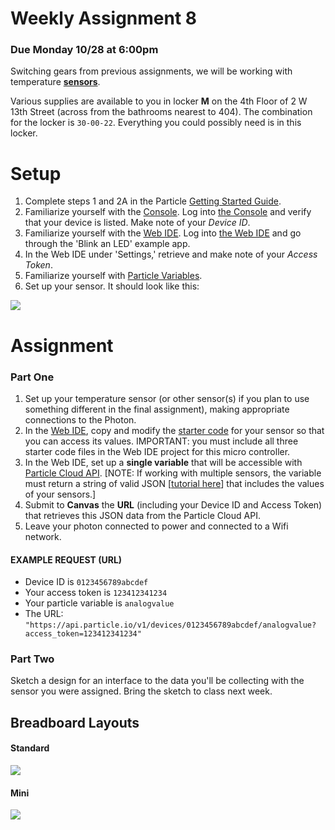# Weekly Assignment 8

### Due Monday 10/28 at 6:00pm

Switching gears from previous assignments, we will be working with temperature [**sensors**](https://www.adafruit.com/product/4089). 

Various supplies are available to you in locker **M** on the 4th Floor of 2 W 13th Street (across from the bathrooms nearest to 404). The combination for the locker is `30-00-22`. Everything you could possibly need is in this locker. 

# Setup

1. Complete steps 1 and 2A in the Particle [Getting Started Guide](https://docs.particle.io/guide/getting-started/start/photon/).  
2. Familiarize yourself with the [Console](https://docs.particle.io/guide/tools-and-features/console/). Log into [the Console](https://console.particle.io/) and verify that your device is listed. Make note of your *Device ID*.   
3. Familiarize yourself with the [Web IDE](https://docs.particle.io/guide/getting-started/build/photon/). Log into [the Web IDE](https://build.particle.io/) and go through the 'Blink an LED' example app.  
4. In the Web IDE under 'Settings,' retrieve and make note of your *Access Token*.  
5. Familiarize yourself with [Particle Variables](https://docs.particle.io/reference/firmware/photon/#particle-variable-).  
6. Set up your sensor. It should look like this: 

![](https://github.com/visualizedata/data-structures/raw/master/assets/tempsens.JPG)

# Assignment

### Part One

1. Set up your temperature sensor (or other sensor(s) if you plan to use something different in the final assignment), making appropriate connections to the Photon.  
2. In the [Web IDE](https://build.particle.io), copy and modify the [starter code](https://github.com/visualizedata/data-structures/tree/master/weekly_assignment_08) for your sensor so that you can access its values. IMPORTANT: you must include all three starter code files in the Web IDE project for this micro controller.   
3. In the Web IDE, set up a **single variable** that will be accessible with [Particle Cloud API](https://docs.particle.io/reference/api/). [NOTE: If working with multiple sensors, the variable must return a string of valid JSON [[tutorial here](https://community.particle.io/t/using-spark-publish-with-simple-json-data/3469)] that includes the values of your sensors.]  
4. Submit to **Canvas** the **URL** (including your Device ID and Access Token) that retrieves this JSON data from the Particle Cloud API.  
5. Leave your photon connected to power and connected to a Wifi network.  

#### EXAMPLE REQUEST (URL)
* Device ID is `0123456789abcdef`  
* Your access token is `123412341234`  
* Your particle variable is `analogvalue`  
* The URL: `"https://api.particle.io/v1/devices/0123456789abcdef/analogvalue?access_token=123412341234"`

### Part Two

Sketch a design for an interface to the data you'll be collecting with the sensor you were assigned. Bring the sketch to class next week. 
## Breadboard Layouts

#### Standard

![](https://cdn.sparkfun.com/assets/3/d/f/a/9/518c0b34ce395fea62000002.jpg)

#### Mini

![](https://cdn.sparkfun.com/assets/e/7/7/e/c/5175c500ce395f5a49000004.jpg)
